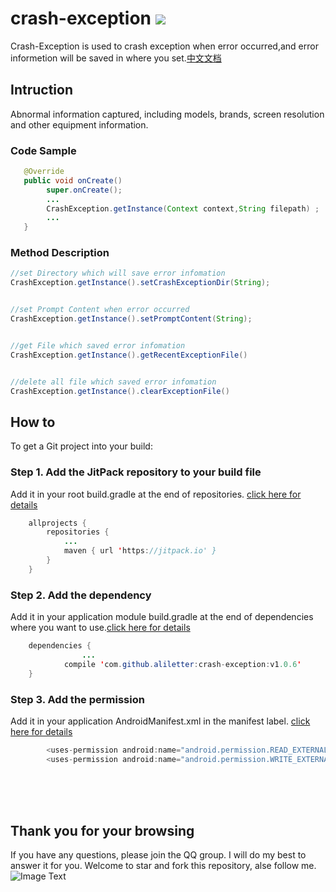 # crash-exception  [![](https://jitpack.io/v/aliletter/crash-exception.svg)](https://jitpack.io/#aliletter/crash-exception)
Crash-Exception is used to crash exception when error occurred,and error informetion will be saved in where you set.[中文文档](https://github.com/aliletter/crash-exception/blob/master/README_CHINESE.md)
## Intruction
Abnormal information captured, including models, brands, screen resolution and other equipment information.
### Code Sample
```Java
   @Override
   public void onCreate()
        super.onCreate();
        ...
        CrashException.getInstance(Context context,String filepath) ;
        ...
   }
```
### Method Description
```Java
//set Directory which will save error infomation 
CrashException.getInstance().setCrashExceptionDir(String);


//set Prompt Content when error occurred
CrashException.getInstance().setPromptContent(String);


//get File which saved error infomation 
CrashException.getInstance().getRecentExceptionFile()


//delete all file which saved error infomation 
CrashException.getInstance().clearExceptionFile()

```
## How to
To get a Git project into your build:
### Step 1. Add the JitPack repository to your build file
Add it in your root build.gradle at the end of repositories.   [click here for details](https://github.com/aliletter/CarouselBanner/blob/master/root_build.gradle.png)
```Java
	allprojects {
		repositories {
			...
			maven { url 'https://jitpack.io' }
		}
	}
```
### Step 2. Add the dependency
Add it in your application module build.gradle at the end of dependencies where you want to use.[click here for details](https://github.com/aliletter/CarouselBanner/blob/master/application_build.gradle.png)
```Java
	dependencies {
                ...
	        compile 'com.github.aliletter:crash-exception:v1.0.6'
	}
```
 
### Step 3. Add the permission
Add it in your application AndroidManifest.xml in the manifest label.   [click here for details](https://github.com/aliletter/OnHttp/blob/master/androimanifest.png)
```Java
        <uses-permission android:name="android.permission.READ_EXTERNAL_STORAGE" />
        <uses-permission android:name="android.permission.WRITE_EXTERNAL_STORAGE" />
```
<br><br><br>
## Thank you for your browsing
If you have any questions, please join the QQ group. I will do my best to answer it for you. Welcome to star and fork this repository, alse follow me.
<br>
![Image Text](https://github.com/aliletter/CarouselBanner/blob/master/qq_group.png)

